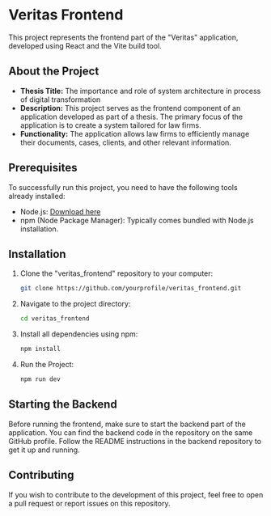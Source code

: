 # Veritas Frontend

This project represents the frontend part of the "Veritas" application, developed using React and the Vite build tool. 

## About the Project

- **Thesis Title:** The importance and role of system architecture in process of digital transformation
- **Description:** This project serves as the frontend component of an application developed as part of a thesis. The primary focus of the application is to create a system tailored for law firms.
- **Functionality:** The application allows law firms to efficiently manage their documents, cases, clients, and other relevant information.

## Prerequisites

To successfully run this project, you need to have the following tools already installed:

- Node.js: [Download here](https://nodejs.org/)
- npm (Node Package Manager): Typically comes bundled with Node.js installation.

## Installation

1. Clone the "veritas_frontend" repository to your computer:

   ```bash
   git clone https://github.com/yourprofile/veritas_frontend.git

2. Navigate to the project directory:
   ```bash
   cd veritas_frontend

3. Install all dependencies using npm:
   ```bash
   npm install

4. Run the Project:
   ```bash
   npm run dev

## Starting the Backend

Before running the frontend, make sure to start the backend part of the application. You can find the backend code in the repository on the same GitHub profile. Follow the README instructions in the backend repository to get it up and running.

## Contributing 

If you wish to contribute to the development of this project, feel free to open a pull request or report issues on this repository.
